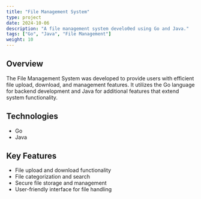 ```yaml
---
title: "File Management System"
type: project
date: 2024-10-06
description: "A file management system develo0ed using Go and Java."
tags: ["Go", "Java", "File Management"]
weight: 10
---
```


## Overview
The File Management System was developed to provide users with efficient file upload, download, and management features. It utilizes the Go language for backend development and Java for additional features that extend system functionality.

## Technologies
- Go
- Java

## Key Features
- File upload and download functionality
- File categorization and search
- Secure file storage and management
- User-friendly interface for file handling
